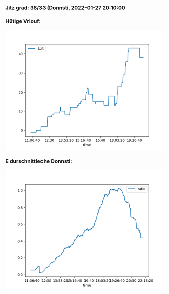 ### Jitz grad: 38/33 (Donnsti, 2022-01-27 20:10:00

### Hütige Vrlouf:
![Graph](Today.png)

### E durschnittleche Donnsti:
![Graph](Donnsti.png)